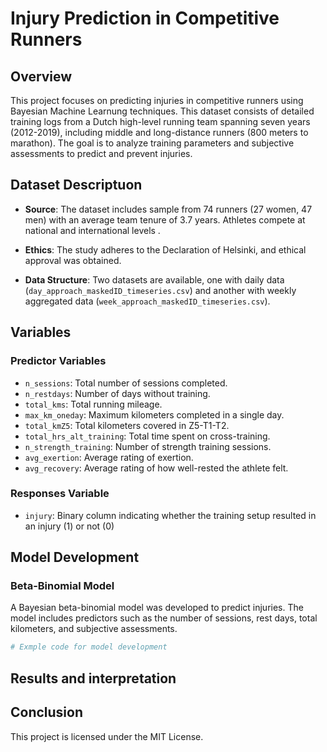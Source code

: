 # Injury Prediction in Competitive Runners 

## Overview

This project focuses on predicting injuries in competitive runners using Bayesian Machine Learnung techniques. This dataset consists of detailed training logs from a Dutch high-level running team spanning seven years (2012-2019), including middle and long-distance runners (800 meters to marathon). The goal is to analyze training parameters and subjective assessments to predict and prevent injuries. 

## Dataset Descriptuon

- **Source**: The dataset includes sample from 74 runners (27 women, 47 men) with an average team tenure of 3.7 years. Athletes compete at national and international levels .

- **Ethics**: The study adheres to the Declaration of Helsinki, and ethical approval was obtained.
- **Data Structure**: Two datasets are available, one with daily data (`day_approach_maskedID_timeseries.csv`) and another with weekly aggregated data (`week_approach_maskedID_timeseries.csv`).

## Variables

### Predictor Variables

- `n_sessions`: Total number of sessions completed.
- `n_restdays`: Number of days without training.
- `total_kms`: Total running mileage.
- `max_km_oneday`: Maximum kilometers completed in a single day.
- `total_kmZ5`: Total kilometers covered in Z5-T1-T2.
- `total_hrs_alt_training`: Total time spent on cross-training.
- `n_strength_training`: Number of strength training sessions.
- `avg_exertion`: Average rating of exertion.
- `avg_recovery`: Average rating of how well-rested the athlete felt.

### Responses Variable

- `injury`: Binary column indicating whether the training setup resulted in an injury (1) or not (0)

## Model Development

### Beta-Binomial Model

A Bayesian beta-binomial model was developed to predict injuries. The model includes predictors such as the number of sessions, rest days, total kilometers, and subjective assessments. 

```python
# Exmple code for model development
```

## Results and interpretation


## Conclusion









This project is licensed under the MIT License. 
